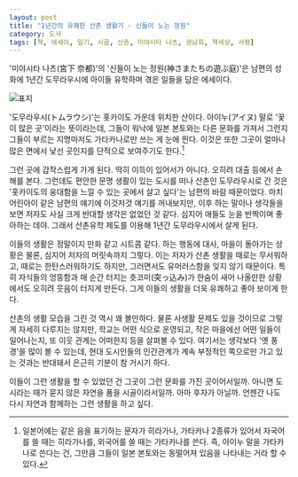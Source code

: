 ```yaml
---
layout: post
title: "1년간의 유쾌한 산촌 생활기 - 신들이 노는 정원"
category: 도서
tags: [책, 에세이, 일기, 시골, 산촌, 미야시타 나츠, 권남희, 책세상, 서평]
---
```


'미야시타 나츠(宮下 奈都)'의
'신들이 노는 정원(神さまたちの遊ぶ庭)'은
남편의 성화에 1년간 도무라우시에 아이들 유학하며 겪은 일들을 담은 에세이다.

![표지](https://lh3.googleusercontent.com/nbjYmOOQBTIjXwtedm2PE544oTFpEq8p0bLqS35CFcvTb0Gm-F_SVcRJ-K48PBTEk8PTfQyB_g3_qw=s480)

'도무라우시(トムラウシ)'는 홋카이도 가운데 위치한 산이다.
아이누(アイヌ) 말로 '꽃이 많은 곳'이라는 뜻이라는데,
그들이 워낙에 일본 본토와는 다른 문화를 가져서 그런지
그들이 부르는 지명마저도 가타카나로만 쓰는 게 눈에 띈다.
이것은 또한 그곳이 얼마나 많은 면에서 낯선 곳인지를 단적으로 보여주기도 한다.[^1]

[^1]: 일본어에는 같은 음을 표기하는 문자가 히라가나, 가타카나 2종류가 있어서 자국어를 쓸 때는 히라가나를, 외국어를 쓸 때는 가타카나를 쓴다. 즉, 아이누 말을 가타카나로 쓴다는 건, 그만큼 그들이 일본 본토와는 동떨어져 있음을 나타내는 거라 할 수 있다.

그런 곳에 갑작스럽게 가게 된다.
딱히 이득이 있어서가 아니다.
오히려 대출 등에서 손해를 본다.
그런데도 편안한 문명 생활이 있는 도시를 떠나 산촌인 도무라우시로 간 것은
'홋카이도의 웅대함을 느낄 수 있는 곳에서 살고 싶다'는 남편의 바람 때문이었다.
마치 어린아이 같은 남편의 얘기에 이것저것 얘기를 꺼내보지만,
이후 하는 말이나 생각들을 보면 저자도 사실 크게 반대할 생각은 없었던 것 같다.
심지어 애들도 눈을 반짝이며 좋아하는 데야.
그래서 산촌유학 제도를 이용해 1년간 도무라우시에서 살게 된다.

이들의 생활은 정말이지 만화 같고 시트콤 같다.
하는 행동에 대사, 마을이 돌아가는 상황은 물론,
심지어 저자의 머릿속까지 그렇다.
이는 저자가 산촌 생활을 때로는 무서워하고, 때로는 한탄스러워하기도 하지만,
그러면서도 유머러스함을 잊지 않기 때문이다.
특히 자식들의 엉뚱함과 매 순간 터지는 츳코미(突っ込み)가
한숨이 새어 나올만한 상황에서도 오히려 웃음이 터지게 만든다.
그게 이들의 생활을 더욱 유쾌하고 좋아 보이게 한다.

산촌의 생활 모습을 그린 것 역시 꽤 볼만하다.
물론 사생활 문제도 있을 것이므로 그렇게 자세히 다루지는 않지만,
학교는 어떤 식으로 운영되고,
작은 마을에선 어떤 일들이 일어나는지,
또 이웃 관계는 어떠한지 등을 살펴볼 수 있다.
여기서는 생각보다 '옛 풍경'을 많이 볼 수 있는데,
현대 도시인들의 인간관계가 계속 부정적인 쪽으로만 가고 있는 것과는 반대돼서
은근히 기분이 참 거시기 하다.

이들이 그런 생활을 할 수 있었던 건 그곳이 그런 문화를 가진 곳이어서일까.
아니면 도시라는 때가 묻지 않은 자연을 품을 시골이라서일까.
아마 후자가 아닐까.
언젠간 나도 다시 자연과 함께하는 그런 생활을 하고 싶다.
